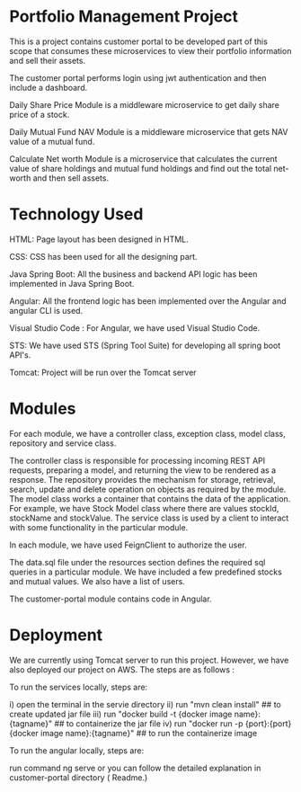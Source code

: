 # Portfolio Management Project

This is a project contains customer portal to be developed part of this scope that consumes these microservices to view their portfolio information and sell their assets.

The customer portal performs login using jwt authentication and then include a dashboard.

Daily Share Price Module is a middleware microservice to get daily share price of a stock.

Daily Mutual Fund NAV Module is a middleware microservice that gets NAV value of a mutual fund.

Calculate Net worth Module is a microservice that calculates the current value of share holdings and mutual fund holdings and find out the total net-worth and then sell
assets.

# Technology Used

HTML: Page layout has been designed in HTML.

CSS: CSS has been used for all the designing part.

Java Spring Boot: All the business and backend API logic has been implemented in Java Spring Boot.

Angular: All the frontend logic has been implemented over the Angular and angular CLI is used.

Visual Studio Code : For Angular, we have used Visual Studio Code.

STS: We have used STS (Spring Tool Suite) for developing all spring boot API's.

Tomcat: Project will be run over the Tomcat server

# Modules
For each module, we have a controller class, exception class, model class, repository and service class. 

The controller class is responsible for processing incoming REST API requests, preparing a model, and returning the view to be rendered as a response. The repository provides the mechanism for storage, retrieval, search, update and delete operation on objects as required by the module. The model class works a container that contains the data of the application. For example, we have Stock Model class where there are values stockId, stockName and stockValue. The service class is used by a client to interact with some functionality in the particular module. 

In each module, we have used FeignClient to authorize the user. 

The data.sql file under the resources section defines the required sql queries in a particular module. We have included a few predefined stocks and mutual values. We also have a list of users. 

The customer-portal module contains code in Angular.

# Deployment

We are currently using Tomcat server to run this project. However, we have also deployed our project on AWS. The steps are as follows : 

To run the services locally, steps are:

i) open the terminal in the servie directory
ii) run "mvn clean install"  ## to create updated jar file
iii) run "docker build -t {docker image name}:{tagname}"      ## to containerize the jar file
iv) run "docker run -p {port}:{port} {docker image name}:{tagname}"  ## to run the containerize image

To run the angular locally, steps are:

run command ng serve
or you can follow the detailed explanation in customer-portal directory ( Readme.)